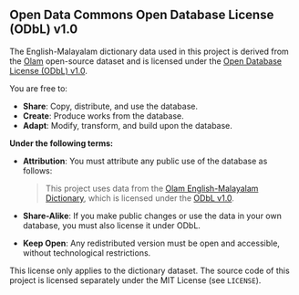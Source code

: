 ## Open Data Commons Open Database License (ODbL) v1.0

The English-Malayalam dictionary data used in this project is derived from the [Olam](https://olam.in) open-source dataset and is licensed under the [Open Database License (ODbL) v1.0](https://opendatacommons.org/licenses/odbl/1.0/).

You are free to:
- **Share**: Copy, distribute, and use the database.
- **Create**: Produce works from the database.
- **Adapt**: Modify, transform, and build upon the database.

**Under the following terms:**
- **Attribution**: You must attribute any public use of the database as follows:

  > This project uses data from the [Olam English-Malayalam Dictionary](https://olam.in), which is licensed under the [ODbL v1.0](https://opendatacommons.org/licenses/odbl/1.0/).

- **Share-Alike**: If you make public changes or use the data in your own database, you must also license it under ODbL.

- **Keep Open**: Any redistributed version must be open and accessible, without technological restrictions.

This license only applies to the dictionary dataset. The source code of this project is licensed separately under the MIT License (see `LICENSE`).
